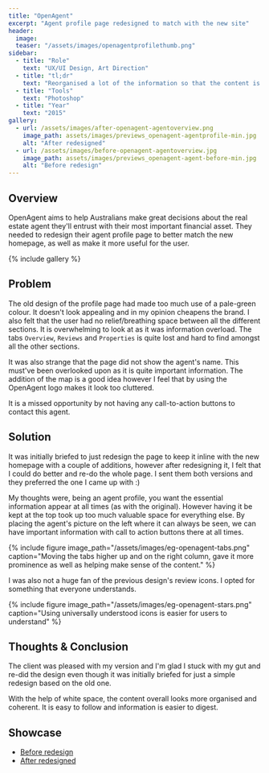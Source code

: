 ```yaml
---
title: "OpenAgent"
excerpt: "Agent profile page redesigned to match with the new site"
header:
  image:
  teaser: "/assets/images/openagentprofilethumb.png"
sidebar:
  - title: "Role"
    text: "UX/UI Design, Art Direction"
  - title: "tl;dr"
    text: "Reorganised a lot of the information so that the content is not overwhelmingly busy."
  - title: "Tools"
    text: "Photoshop"
  - title: "Year"
    text: "2015"
gallery:
  - url: /assets/images/after-openagent-agentoverview.png
    image_path: assets/images/previews_openagent-agentprofile-min.jpg
    alt: "After redesigned"
  - url: /assets/images/before-openagent-agentoverview.jpg
    image_path: assets/images/previews_openagent-agent-before-min.jpg
    alt: "Before redesign"
---
```


## Overview
OpenAgent aims to help Australians make great decisions about the real estate agent they'll entrust with their most important financial asset. They needed to redesign their agent profile page to better match the new homepage, as well as make it more useful for the user.

{% include gallery %}

## Problem
The old design of the profile page had made too much use of a pale-green colour. It doesn't look appealing and in my opinion cheapens the brand. I also felt that the user had no relief/breathing space between all the different sections. It is overwhelming to look at as it was information overload. The tabs `Overview`, `Reviews` and `Properties` is quite lost and hard to find amongst all the other sections.

It was also strange that the page did not show the agent's name. This must've been overlooked upon as it is quite important information. The addition of the map is a good idea however I feel that by using the OpenAgent logo makes it look too cluttered.

It is a missed opportunity by not having any call-to-action buttons to contact this agent.

## Solution
It was initially briefed to just redesign the page to keep it inline with the new homepage with a couple of additions, however after redesigning it, I felt that I could do better and re-do the whole page. I sent them both versions and they preferred the one I came up with :)

My thoughts were, being an agent profile, you want the essential information appear at all times (as with the original). However having it be kept at the top took up too much valuable space for everything else. By placing the agent's picture on the left where it can always be seen, we can have important information with call to action buttons there at all times.

{% include figure image_path="/assets/images/eg-openagent-tabs.png" caption="Moving the tabs higher up and on the right column, gave it more prominence as well as helping make sense of the content." %}

I was also not a huge fan of the previous design's review icons. I opted for something that everyone understands.

{% include figure image_path="/assets/images/eg-openagent-stars.png" caption="Using universally understood icons is easier for users to understand" %}

## Thoughts & Conclusion
The client was pleased with my version and I'm glad I stuck with my gut and re-did the design even though it was initially briefed for just a simple redesign based on the old one.

With the help of white space, the content overall looks more organised and coherent. It is easy to follow and information is easier to digest.

## Showcase
<ul>
  <li><a href="https://goo.gl/GMPXwG" target="_blank">Before redesign</a></li>
  <li><a href="https://goo.gl/1USo2A" target="_blank">After redesigned</a></li>
</ul>
